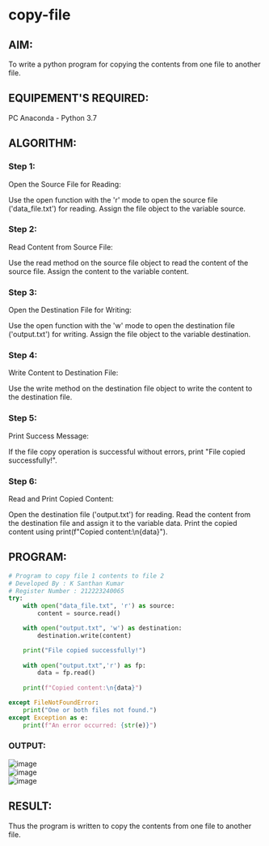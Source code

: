 # copy-file
## AIM:
To write a python program for copying the contents from one file to another file.
## EQUIPEMENT'S REQUIRED: 
PC
Anaconda - Python 3.7
## ALGORITHM: 
### Step 1:
Open the Source File for Reading:

Use the open function with the 'r' mode to open the source file ('data_file.txt') for reading.
Assign the file object to the variable source.
### Step 2:
Read Content from Source File:

Use the read method on the source file object to read the content of the source file.
Assign the content to the variable content.
### Step 3:
Open the Destination File for Writing:

Use the open function with the 'w' mode to open the destination file ('output.txt') for writing.
Assign the file object to the variable destination.
### Step 4:
Write Content to Destination File:

Use the write method on the destination file object to write the content to the destination file.
### Step 5:
Print Success Message:

If the file copy operation is successful without errors, print "File copied successfully!".
### Step 6:
Read and Print Copied Content:

Open the destination file ('output.txt') for reading.
Read the content from the destination file and assign it to the variable data.
Print the copied content using print(f"Copied content:\n{data}").

## PROGRAM:
```python
# Program to copy file 1 contents to file 2
# Developed By : K Santhan Kumar
# Register Number : 212223240065
try:
    with open("data_file.txt", 'r') as source:
        content = source.read()

    with open("output.txt", 'w') as destination:
        destination.write(content)

    print("File copied successfully!")
    
    with open("output.txt",'r') as fp:
        data = fp.read()
        
    print(f"Copied content:\n{data}")

except FileNotFoundError:
    print("One or both files not found.")
except Exception as e:
    print(f"An error occurred: {str(e)}")
```
### OUTPUT:
![image](https://github.com/SANTHAN-2006/copy-file/assets/80164014/ecd77460-6916-41ca-a1aa-5565123a82f6)
<br>
![image](https://github.com/SANTHAN-2006/copy-file/assets/80164014/fc4bd1aa-2bbd-4a15-9c43-ef584e42c0cb)
<br>
![image](https://github.com/SANTHAN-2006/copy-file/assets/80164014/c4b1290d-6ce9-4358-bc8a-19db5b8ad5b8)


## RESULT:
Thus the program is written to copy the contents from one file to another file.
